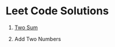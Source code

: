 # Leet Code Solutions

1. [Two Sum](https://github.com/reazulhaque20/leetCodeSolutions/tree/main/TwoSum)

2. Add Two Numbers